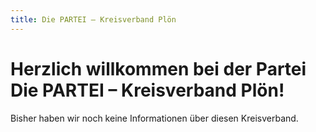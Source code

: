```yaml
---
title: Die PARTEI – Kreisverband Plön
---
```


# Herzlich willkommen bei der Partei Die PARTEI &ndash; Kreisverband Plön!

Bisher haben wir noch keine Informationen über diesen Kreisverband.
